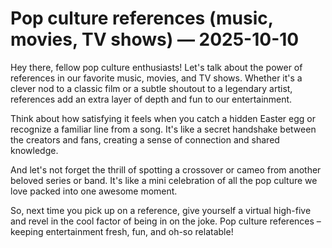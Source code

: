 # Pop culture references (music, movies, TV shows) — 2025-10-10

Hey there, fellow pop culture enthusiasts! Let's talk about the power of references in our favorite music, movies, and TV shows. Whether it's a clever nod to a classic film or a subtle shoutout to a legendary artist, references add an extra layer of depth and fun to our entertainment.

Think about how satisfying it feels when you catch a hidden Easter egg or recognize a familiar line from a song. It's like a secret handshake between the creators and fans, creating a sense of connection and shared knowledge.

And let's not forget the thrill of spotting a crossover or cameo from another beloved series or band. It's like a mini celebration of all the pop culture we love packed into one awesome moment.

So, next time you pick up on a reference, give yourself a virtual high-five and revel in the cool factor of being in on the joke. Pop culture references – keeping entertainment fresh, fun, and oh-so relatable!